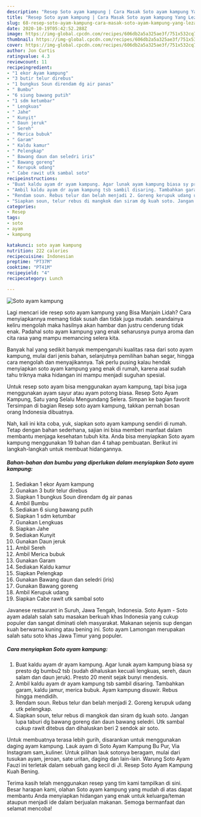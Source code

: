 ```yaml
---
description: "Resep Soto ayam kampung | Cara Masak Soto ayam kampung Yang Lezat Sekali"
title: "Resep Soto ayam kampung | Cara Masak Soto ayam kampung Yang Lezat Sekali"
slug: 68-resep-soto-ayam-kampung-cara-masak-soto-ayam-kampung-yang-lezat-sekali
date: 2020-10-19T05:42:52.288Z
image: https://img-global.cpcdn.com/recipes/606db2a5a325ae3f/751x532cq70/soto-ayam-kampung-foto-resep-utama.jpg
thumbnail: https://img-global.cpcdn.com/recipes/606db2a5a325ae3f/751x532cq70/soto-ayam-kampung-foto-resep-utama.jpg
cover: https://img-global.cpcdn.com/recipes/606db2a5a325ae3f/751x532cq70/soto-ayam-kampung-foto-resep-utama.jpg
author: Jon Curtis
ratingvalue: 4.3
reviewcount: 11
recipeingredient:
- "1 ekor Ayam kampung"
- "3 butir telur direbus"
- "1 bungkus Soun direndam dg air panas"
- " Bumbu"
- "6 siung bawang putih"
- "1 sdm ketumbar"
- " Lengkuas"
- " Jahe"
- " Kunyit"
- " Daun jeruk"
- " Sereh"
- " Merica bubuk"
- " Garam"
- " Kaldu kamur"
- " Pelengkap"
- " Bawang daun dan seledri iris"
- " Bawang goreng"
- " Kerupuk udang"
- " Cabe rawit utk sambal soto"
recipeinstructions:
- "Buat kaldu ayam dr ayam kampung. Agar lunak ayam kampung biasa sy presto dg bumbu2 tsb (sudah dihaluskan kecuali lengkuas, sereh, daun salam dan daun jeruk). Presto 20 menit sejak bunyi mendesis."
- "Ambil kaldu ayam dr ayam kampung tsb sambil disaring. Tambahkan garam, kaldu jamur, merica bubuk. Ayam kampung disuwir. Rebus hingga mendidih."
- "Rendam soun. Rebus telur dan belah menjadi 2. Goreng kerupuk udang utk pelengkap."
- "Siapkan soun, telur rebus di mangkok dan siram dg kuah soto. Jangan lupa taburi dg bawang goreng dan daun bawang seledri. Utk sambal cukup rawit ditebus dan dihaluskan beri 2 sendok air soto."
categories:
- Resep
tags:
- soto
- ayam
- kampung

katakunci: soto ayam kampung 
nutrition: 222 calories
recipecuisine: Indonesian
preptime: "PT37M"
cooktime: "PT41M"
recipeyield: "4"
recipecategory: Lunch

---
```



![Soto ayam kampung](https://img-global.cpcdn.com/recipes/606db2a5a325ae3f/751x532cq70/soto-ayam-kampung-foto-resep-utama.jpg)

Lagi mencari ide resep soto ayam kampung yang Bisa Manjain Lidah? Cara menyiapkannya memang tidak susah dan tidak juga mudah. seandainya keliru mengolah maka hasilnya akan hambar dan justru cenderung tidak enak. Padahal soto ayam kampung yang enak seharusnya punya aroma dan cita rasa yang mampu memancing selera kita.

Banyak hal yang sedikit banyak mempengaruhi kualitas rasa dari soto ayam kampung, mulai dari jenis bahan, selanjutnya pemilihan bahan segar, hingga cara mengolah dan menyajikannya. Tak perlu pusing kalau hendak menyiapkan soto ayam kampung yang enak di rumah, karena asal sudah tahu triknya maka hidangan ini mampu menjadi suguhan spesial.

Untuk resep soto ayam bisa menggunakan ayam kampung, tapi bisa juga menggunakan ayam sayur atau ayam potong biasa. Resep Soto Ayam Kampung, Satu yang Selalu Mengundang Selera. Simpan ke bagian favorit Tersimpan di bagian Resep soto ayam kampung, takkan pernah bosan orang Indonesia dibuatnya.


Nah, kali ini kita coba, yuk, siapkan soto ayam kampung sendiri di rumah. Tetap dengan bahan sederhana, sajian ini bisa memberi manfaat dalam membantu menjaga kesehatan tubuh kita. Anda bisa menyiapkan Soto ayam kampung menggunakan 19 bahan dan 4 tahap pembuatan. Berikut ini langkah-langkah untuk membuat hidangannya.

<!--inarticleads1-->

##### Bahan-bahan dan bumbu yang diperlukan dalam menyiapkan Soto ayam kampung:

1. Sediakan 1 ekor Ayam kampung
1. Gunakan 3 butir telur direbus
1. Siapkan 1 bungkus Soun direndam dg air panas
1. Ambil  Bumbu
1. Sediakan 6 siung bawang putih
1. Siapkan 1 sdm ketumbar
1. Gunakan  Lengkuas
1. Siapkan  Jahe
1. Sediakan  Kunyit
1. Gunakan  Daun jeruk
1. Ambil  Sereh
1. Ambil  Merica bubuk
1. Gunakan  Garam
1. Sediakan  Kaldu kamur
1. Siapkan  Pelengkap
1. Gunakan  Bawang daun dan seledri (iris)
1. Gunakan  Bawang goreng
1. Ambil  Kerupuk udang
1. Siapkan  Cabe rawit utk sambal soto


Javanese restaurant in Suruh, Jawa Tengah, Indonesia. Soto Ayam - Soto ayam adalah salah satu masakan berkuah khas Indonesia yang cukup populer dan sangat diminati oleh masyarakat. Makanan sejenis sup dengan kuah berwarna kuning atau bening ini. Soto ayam Lamongan merupakan salah satu soto khas Jawa Timur yang populer. 

<!--inarticleads2-->

##### Cara menyiapkan Soto ayam kampung:

1. Buat kaldu ayam dr ayam kampung. Agar lunak ayam kampung biasa sy presto dg bumbu2 tsb (sudah dihaluskan kecuali lengkuas, sereh, daun salam dan daun jeruk). Presto 20 menit sejak bunyi mendesis.
1. Ambil kaldu ayam dr ayam kampung tsb sambil disaring. Tambahkan garam, kaldu jamur, merica bubuk. Ayam kampung disuwir. Rebus hingga mendidih.
1. Rendam soun. Rebus telur dan belah menjadi 2. Goreng kerupuk udang utk pelengkap.
1. Siapkan soun, telur rebus di mangkok dan siram dg kuah soto. Jangan lupa taburi dg bawang goreng dan daun bawang seledri. Utk sambal cukup rawit ditebus dan dihaluskan beri 2 sendok air soto.


Untuk membuatnya terasa lebih gurih, disarankan untuk menggunakan daging ayam kampung. Lauk ayam di Soto Ayam Kampung Bu Pur, Via Instagram sam_kuliner. Untuk pilihan lauk sotonya beragam, mulai dari tusukan ayam, jeroan, sate uritan, daging dan lain-lain. Warung Soto Ayam Fauzi ini terletak dalam sebuah gang kecil di Jl. Resep Soto Ayam Kampung Kuah Bening. 

Terima kasih telah menggunakan resep yang tim kami tampilkan di sini. Besar harapan kami, olahan Soto ayam kampung yang mudah di atas dapat membantu Anda menyiapkan hidangan yang enak untuk keluarga/teman ataupun menjadi ide dalam berjualan makanan. Semoga bermanfaat dan selamat mencoba!
